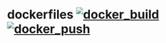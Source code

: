 # dockerfiles [![docker_build](https://github.com/tkmtnt7000/dockerfiles/actions/workflows/build.yaml/badge.svg)](https://github.com/tkmtnt7000/dockerfiles/actions/workflows/build.yaml) [![docker_push](https://github.com/tkmtnt7000/dockerfiles/actions/workflows/push.yaml/badge.svg)](https://github.com/tkmtnt7000/dockerfiles/actions/workflows/push.yaml)
